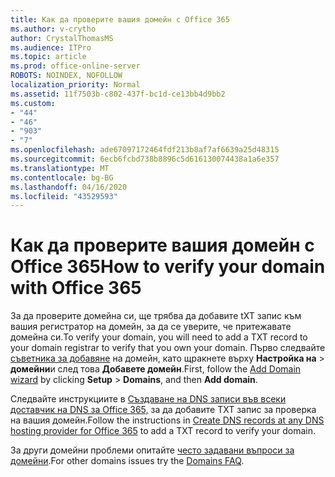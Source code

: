 ```yaml
---
title: Как да проверите вашия домейн с Office 365
ms.author: v-crytho
author: CrystalThomasMS
ms.audience: ITPro
ms.topic: article
ms.prod: office-online-server
ROBOTS: NOINDEX, NOFOLLOW
localization_priority: Normal
ms.assetid: 11f7503b-c802-437f-bc1d-ce13bb4d9bb2
ms.custom:
- "44"
- "46"
- "903"
- "7"
ms.openlocfilehash: ade67097172464fdf213b8af7af6639a25d48315
ms.sourcegitcommit: 6ecb6fcbd738b8896c5d616130074438a1a6e357
ms.translationtype: MT
ms.contentlocale: bg-BG
ms.lasthandoff: 04/16/2020
ms.locfileid: "43529593"
---
```

# <a name="how-to-verify-your-domain-with-office-365"></a><span data-ttu-id="54ab8-102">Как да проверите вашия домейн с Office 365</span><span class="sxs-lookup"><span data-stu-id="54ab8-102">How to verify your domain with Office 365</span></span>

<span data-ttu-id="54ab8-103">За да проверите домейна си, ще трябва да добавите tXT запис към вашия регистратор на домейн, за да се уверите, че притежавате домейна си.</span><span class="sxs-lookup"><span data-stu-id="54ab8-103">To verify your domain, you will need to add a TXT record to your domain registrar to verify that you own your domain.</span></span> <span data-ttu-id="54ab8-104">Първо следвайте [съветника за добавяне](https://portal.office.com/adminportal/home#/Domains/Wizard) на домейн, като щракнете върху **Настройка на** \> **домейни**и след това **Добавете домейн**.</span><span class="sxs-lookup"><span data-stu-id="54ab8-104">First, follow the [Add Domain wizard](https://portal.office.com/adminportal/home#/Domains/Wizard) by clicking **Setup** \> **Domains**, and then **Add domain**.</span></span>
  
<span data-ttu-id="54ab8-105">Следвайте инструкциите в [Създаване на DNS записи във всеки доставчик на DNS за Office 365,](https://docs.microsoft.com/office365/admin/get-help-with-domains/create-dns-records-at-any-dns-hosting-provider) за да добавите TXT запис за проверка на вашия домейн.</span><span class="sxs-lookup"><span data-stu-id="54ab8-105">Follow the instructions in [Create DNS records at any DNS hosting provider for Office 365](https://docs.microsoft.com/office365/admin/get-help-with-domains/create-dns-records-at-any-dns-hosting-provider) to add a TXT record to verify your domain.</span></span>

<span data-ttu-id="54ab8-106">За други домейни проблеми опитайте [често задавани въпроси за домейни](https://docs.microsoft.com/microsoft-365/admin/setup/domains-faq).</span><span class="sxs-lookup"><span data-stu-id="54ab8-106">For other domains issues try the [Domains FAQ](https://docs.microsoft.com/microsoft-365/admin/setup/domains-faq).</span></span>
